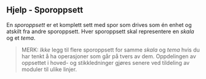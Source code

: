 ﻿## Hjelp - Sporoppsett
En *sporoppsett* er et komplett sett med spor som drives som én enhet og atskilt fra andre sporoppsett.
Hver sporoppsett skal representere en *skala* og et *tema*.

> MERK: *Ikke* legg til flere sporoppsett for samme *skala* og *tema* hvis du har tenkt å ha operasjoner som går på tvers av dem.
Oppdelingen av oppsettet i hoved- og stikkledninger gjøres senere ved tildeling av moduler til ulike linjer.
 
